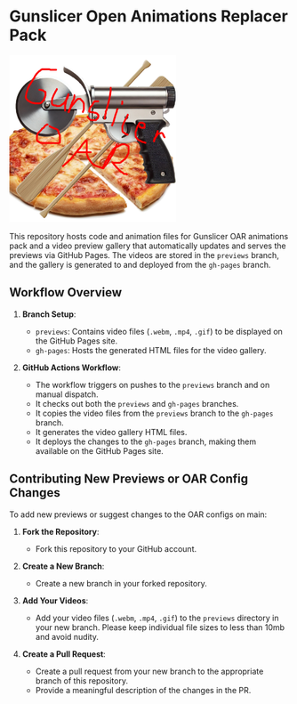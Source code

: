 # Gunslicer Open Animations Replacer Pack

<img src="img/gunsliceroar.jpg" alt="GS_OAR" width="300">

This repository hosts code and animation files for Gunslicer OAR animations pack and a video preview gallery that automatically updates and serves the previews via GitHub Pages. The videos are stored in the `previews` branch, and the gallery is generated to and deployed from the `gh-pages` branch.

## Workflow Overview

1. **Branch Setup**:
    - `previews`: Contains video files (`.webm`, `.mp4`, `.gif`) to be displayed on the GitHub Pages site.
    - `gh-pages`: Hosts the generated HTML files for the video gallery.

2. **GitHub Actions Workflow**:
    - The workflow triggers on pushes to the `previews` branch and on manual dispatch.
    - It checks out both the `previews` and `gh-pages` branches.
    - It copies the video files from the `previews` branch to the `gh-pages` branch.
    - It generates the video gallery HTML files.
    - It deploys the changes to the `gh-pages` branch, making them available on the GitHub Pages site.

## Contributing New Previews or OAR Config Changes

To add new previews or suggest changes to the OAR configs on main:

1. **Fork the Repository**:
    - Fork this repository to your GitHub account.

2. **Create a New Branch**:
    - Create a new branch in your forked repository.

3. **Add Your Videos**:
    - Add your video files (`.webm`, `.mp4`, `.gif`) to the `previews` directory in your new branch. Please keep individual file sizes to less than 10mb and avoid nudity.

4. **Create a Pull Request**:
    - Create a pull request from your new branch to the appropriate branch of this repository.
    - Provide a meaningful description of the changes in the PR.
